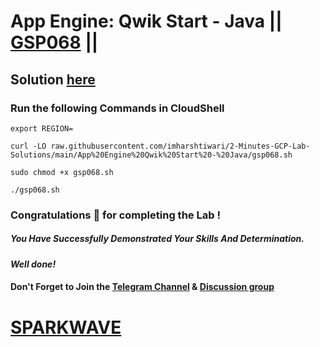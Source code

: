# App Engine: Qwik Start - Java || [GSP068](https://www.cloudskillsboost.google/focuses/951?parent=catalog) ||

## Solution [here](https://youtu.be/PTmo8S8obAU)

### Run the following Commands in CloudShell
```
export REGION=
```
```
curl -LO raw.githubusercontent.com/imharshtiwari/2-Minutes-GCP-Lab-Solutions/main/App%20Engine%20Qwik%20Start%20-%20Java/gsp068.sh

sudo chmod +x gsp068.sh

./gsp068.sh
```

### Congratulations 🎉 for completing the Lab !

##### *You Have Successfully Demonstrated Your Skills And Determination.*

#### *Well done!*

#### Don't Forget to Join the [Telegram Channel](https://t.me/sparkwave.01) & [Discussion group](https://t.me/sparkwave.01chats)

# [SPARKWAVE](https://www.youtube.com/@sparkwave.01)